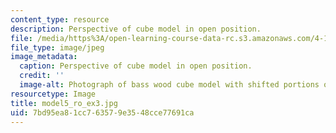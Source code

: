 ```yaml
---
content_type: resource
description: Perspective of cube model in open position.
file: /media/https%3A/open-learning-course-data-rc.s3.amazonaws.com/4-111-introduction-to-architecture-environmental-design-spring-2014/7bd95ea81cc763579e3548cce77691ca_model5_ro_ex3.jpg
file_type: image/jpeg
image_metadata:
  caption: Perspective of cube model in open position.
  credit: ''
  image-alt: Photograph of bass wood cube model with shifted portions of the cube.
resourcetype: Image
title: model5_ro_ex3.jpg
uid: 7bd95ea8-1cc7-6357-9e35-48cce77691ca
---
```

